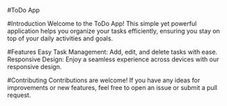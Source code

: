 #ToDo App

#Introduction
Welcome to the ToDo App! This simple yet powerful application helps you organize your tasks efficiently, ensuring you stay on top of your daily activities and goals.

#Features
Easy Task Management: Add, edit, and delete tasks with ease.
Responsive Design: Enjoy a seamless experience across devices with our responsive design.

#Contributing
Contributions are welcome! If you have any ideas for improvements or new features, feel free to open an issue or submit a pull request.
